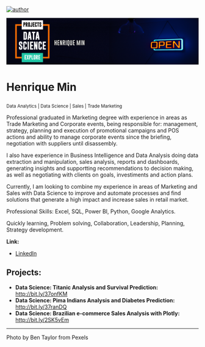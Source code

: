 [![author](https://img.shields.io/badge/author-henriquemin-red.svg)](https://www.linkedin.com/in/henriquemin/)

<p align="center">
  <img src="banner_cover.png" >
</p>

# Henrique Min
<sub>Data Analytics | Data Science | Sales | Trade Marketing</sub>

Professional graduated in Marketing degree with experience in areas as Trade Marketing and Corporate events, being responsible for: management, strategy, planning and execution of promotional campaigns and POS actions and ability to manage corporate events since the briefing, negotiation with suppliers until disassembly.

I also have experience in Business Intelligence and Data Analysis doing data extraction and manipulation, sales analysis, reports and dashboards, generating insights and supportting recommendations to decision making, as well as negotiating with clients on goals, investiments and action plans.

Currently, I am looking to combine my experience in areas of Marketing and Sales with Data Science to improve and automate processes and find solutions that generate a high impact and increase sales in retail market.

Professional Skills:
Excel, SQL, Power BI, Python, Google Analytics.

Quickly learning, Problem solving, Collaboration, Leadership, Planning, Strategy development.

**Link:**
* [LinkedIn](https://www.linkedin.com/in/henriquemin/)

## Projects:

* **Data Science: Titanic Analysis and Survival Prediction:** http://bit.ly/37onfKM
* **Data Science: Pima Indians Analysis and Diabetes Prediction:** http://bit.ly/37ranDQ
* **Data Science: Brazilian e-commerce Sales Analysis with Plotly:** http://bit.ly/2SK5vEm
---
Photo by Ben Taylor from Pexels
